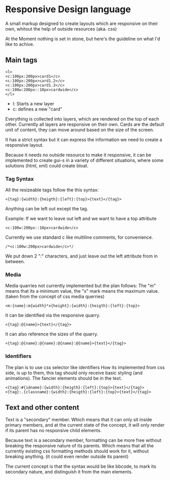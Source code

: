 # Responsive Design language

A small markup designed to create layouts which are responsive on their own, whitout the help of outside resources (aka. css)

At the Moment nothing is set in stone, but here's the guideline on what I'd like to achive. 

## Main tags

```
<l>
<c:100px:200px>card1</c>
<c:100px:200px>card1.2</c>
<c:100px:200px>card1.3</c>
<c:100w:200px::10px>cardwide</c>
</l>
```
* l: Starts a new layer
* c: defines a new "card"

Everything is collected into layers, which are rendered on the top of each other. Currently all layers are responsive on their own.
Cards are the default unit of content, they can move around based on the size of the screen.

It has a strict syntax but it can express the information we need to create a responsive layout.

Because it needs no outside resource to make it responsive, it can be implemented to create gui-s in a variety of different situations,
where some solutions (html, xml) could create bloat.

### Tag Syntax

All the resizeable tags follow the this syntax:
```
<{tag}:{width}:{heigth}:{left}:{top}>{text}</{tag}>
```
Anything can be left out except the tag.

Example:
If we want to leave out left and we want to have a top attribute

```
<c:100w:200px::10px>cardwide</c>
```

Currently we use standard c like multiline comments, for convenience.

```
/*<c:100w:200px>cardwide</c>*/ 
```
We put down 2 ":" characters, and just leave out the left attribute from in between.

### Media

Media quarries not currently implemented but the plan follows:
The "m" means that its a minimum value, the "x" mark means the maximum value. (taken from the concept of css media querries)

```
<m:{name}:m{width}*x{height}:{width}:{heigth}:{left}:{top}>
```

It can be identified via the responsive quarry.
```
<{tag}:@{name}>{text}</{tag}>
```

It can also reference the sizes of the quarry.
```
<{tag}:@{name}:@{name}:@{name}:@{name}>{text}</{tag}>
```

### Identifiers

The plan is to use css selector like identifiers
How its implemented from css side, is up to them, this tag should only receive basic styling (and animations).
The fancier elements should be in the text.
```
<{tag}:#{idname}:{width}:{heigth}:{left}:{top}>{text}</{tag}>
<{tag}:.{classname}:{width}:{heigth}:{left}:{top}>{text}</{tag}>
```



## Text and other content

Text is a "secondary" member. 
Which means that it can only sit inside primary members, and at the current state of the concept,
it will only render if its parent has no responsive child elements.

Because text is a secondary member, formatting can be more free without breaking the responsive nature of its parents. 
Which means that all the currently existing css formatting methods should work for it, without breaking anything.
(it could even render outside its parent)

The current concept is that the syntax would be like bbcode, to mark its secondary nature, and distinguish it from the main elements.
